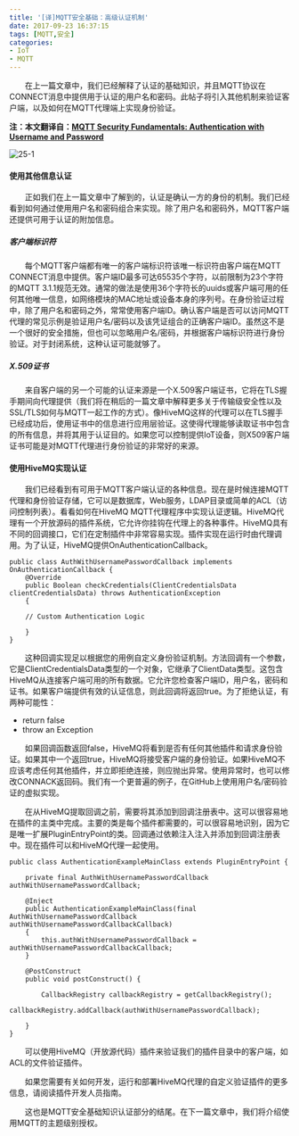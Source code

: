 ```yaml
---
title: '[译]MQTT安全基础：高级认证机制'
date: 2017-09-23 16:37:15
tags: [MQTT,安全]
categories:
- IoT
- MQTT
---
```


　　在上一篇文章中，我们已经解释了认证的基础知识，并且MQTT协议在CONNECT消息中提供用于认证的用户名和密码。此帖子将引入其他机制来验证客户端，以及如何在MQTT代理端上实现身份验证。

<!--more-->

**注：本文翻译自：[MQTT Security Fundamentals: Authentication with Username and Password](http://www.hivemq.com/blog/mqtt-security-fundamentals-advanced-authentication-mechanisms)**

![25-1](http://www.hivemq.com/wp-content/uploads/mqttsecurityfundamentals_part3.png)

#### 使用其他信息认证

　　正如我们在上一篇文章中了解到的，认证是确认一方的身份的机制。我们已经看到如何通过使用用户名和密码组合来实现。除了用户名和密码外，MQTT客户端还提供可用于认证的附加信息。

##### 客户端标识符

　　每个MQTT客户端都有唯一的客户端标识符该唯一标识符由客户端在MQTT CONNECT消息中提供。客户端ID最多可达65535个字符，以前限制为23个字符的MQTT 3.1.1规范无效。通常的做法是使用36个字符长的uuids或客户端可用的任何其他唯一信息，如网络模块的MAC地址或设备本身的序列号。在身份验证过程中，除了用户名和密码之外，常常使用客户端ID。确认客户端是否可以访问MQTT代理的常见示例是验证用户名/密码以及该凭证组合的正确客户端ID。虽然这不是一个很好的安全措施，但也可以忽略用户名/密码，并根据客户端标识符进行身份验证。对于封闭系统，这种认证可能就够了。

##### X.509证书

　　来自客户端的另一个可能的认证来源是一个X.509客户端证书，它将在TLS握手期间向代理提供（我们将在稍后的一篇文章中解释更多关于传输级安全性以及SSL/TLS如何与MQTT一起工作的方式）。像HiveMQ这样的代理可以在TLS握手已经成功后，使用证书中的信息进行应用层验证。这使得代理能够读取证书中包含的所有信息，并将其用于认证目的。如果您可以控制提供IoT设备，则X509客户端证书可能是对MQTT代理进行身份验证的非常好的来源。

#### 使用HiveMQ实现认证

　　我们已经看到有可用于MQTT客户端认证的各种信息。现在是时候连接MQTT代理和身份验证存储，它可以是数据库，Web服务，LDAP目录或简单的ACL（访问控制列表）。看看如何在HiveMQ MQTT代理程序中实现认证逻辑。HiveMQ代理有一个开放源码的插件系统，它允许你挂钩在代理上的各种事件。HiveMQ具有不同的回调接口，它们在定制插件中非常容易实现。插件实现在运行时由代理调用。为了认证，HiveMQ提供OnAuthenticationCallback。

```
public class AuthWithUsernamePasswordCallback implements OnAuthenticationCallback {
    @Override
    public Boolean checkCredentials(ClientCredentialsData clientCredentialsData) throws AuthenticationException
    {

    // Custom Authentication Logic

    }
}
```

　　这种回调实现足以根据您的用例自定义身份验证机制。方法回调有一个参数，它是ClientCredentialsData类型的一个对象，它继承了ClientData类型。这包含HiveMQ从连接客户端可用的所有数据。它允许您检查客户端ID，用户名，密码和证书。如果客户端提供有效的认证信息，则此回调将返回true。为了拒绝认证，有两种可能性：

- return false
- throw an Exception

　　如果回调函数返回false，HiveMQ将看到是否有任何其他插件和请求身份验证。如果其中一个返回true，HiveMQ将接受客户端的身份验证。如果HiveMQ不应该考虑任何其他插件，并立即拒绝连接，则应抛出异常。使用异常时，也可以修改CONNACK返回码。我们有一个更普遍的例子，在GitHub上使用用户名/密码验证的虚拟实现。

　　在从HiveMQ提取回调之前，需要将其添加到回调注册表中。这可以很容易地在插件的主类中完成。主要的类是每个插件都需要的，可以很容易地识别，因为它是唯一扩展PluginEntryPoint的类。回调通过依赖注入注入并添加到回调注册表中。现在插件可以和HiveMQ代理一起使用。

```
public class AuthenticationExampleMainClass extends PluginEntryPoint {

    private final AuthWithUsernamePasswordCallback authWithUsernamePasswordCallback;

    @Inject
    public AuthenticationExampleMainClass(final AuthWithUsernamePasswordCallback authWithUsernamePasswordCallbackCallback)
    {
        this.authWithUsernamePasswordCallback = authWithUsernamePasswordCallbackCallback;
    }

    @PostConstruct
    public void postConstruct() {

        CallbackRegistry callbackRegistry = getCallbackRegistry();
        callbackRegistry.addCallback(authWithUsernamePasswordCallback);

    }
}
```

　　可以使用HiveMQ（开放源代码）插件来验证我们的插件目录中的客户端，如ACL的文件验证插件。

　　如果您需要有关如何开发，运行和部署HiveMQ代理的自定义验证插件的更多信息，请阅读插件开发人员指南。

　　这也是MQTT安全基础知识认证部分的结尾。在下一篇文章中，我们将介绍使用MQTT的主题级别授权。
